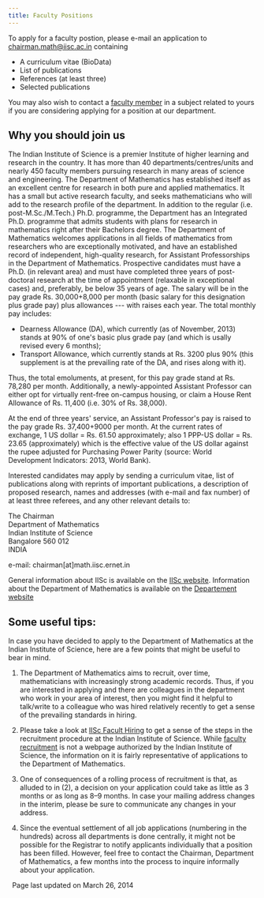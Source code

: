 ```yaml
---
title: Faculty Positions
---
```

To apply for a faculty postion, please e-mail an application to [chairman.math@iisc.ac.in](mailto:chairman.math@iisc.ac.in) containing

* A curriculum vitae (BioData)
* List of publications
* References (at least three)
* Selected publications

You may also wish to contact a [faculty member](faculty.html) in a subject related to yours if you are considering applying for a position at our department.

## Why you should join us

The Indian Institute of Science is a premier Institute of higher learning and
research in the country. It has more than 40 departments/centres/units and
nearly 450 faculty members pursuing research in many areas of science and
engineering.
The Department of Mathematics has established itself as an excellent centre for
research in both pure and applied mathematics. It has a small but active
research faculty, and seeks mathematicians who will add to the research profile
of the department. In addition to the regular (i.e. post-M.Sc./M.Tech.) Ph.D.
programme, the Department has an Integrated Ph.D. programme that admits
students with plans for research in mathematics right after their Bachelors
degree.
The Department of Mathematics welcomes applications in all fields of
mathematics from researchers who are exceptionally motivated, and have an
established record of independent, high-quality research, for Assistant
Professorships in the Department of Mathematics.
Prospective candidates must have a Ph.D. (in relevant area) and must have
completed three years of post-doctoral research at the time of appointment
(relaxable in exceptional cases) and, preferably, be below 35 years of age.
The salary will be in the pay grade Rs. 30,000+8,000 per month (basic salary
for this designation plus grade pay) plus allowances --- with raises each year.
The total monthly pay includes:

* Dearness Allowance (DA), which currently (as of November, 2013) stands at 90%
  of one's basic plus grade pay (and which is usally revised every 6 months);
* Transport Allowance, which currently stands at Rs. 3200 plus 90% (this
  supplement is at the prevailing rate of the DA, and rises along with it).

Thus, the total emoluments, at present, for this pay grade stand at Rs. 78,280
per month. Additionally, a newly-appointed Assistant Professor can either opt
for virtually rent-free on-campus housing, or claim a House Rent Allowance of
Rs. 11,400 (i.e. 30% of Rs. 38,000).

At the end of three years' service, an Assistant Professor's pay is raised to
the pay grade Rs. 37,400+9000 per month. At the current rates of exchange, 1 US
dollar = Rs. 61.50 approximately; also 1 PPP-US dollar = Rs. 23.65
(approximately) which is the effective value of the US dollar against the rupee
adjusted for Purchasing Power Parity (source: World Development Indicators:
2013, World Bank).

Interested candidates may apply by sending a curriculum vitae, list of
publications along with reprints of important publications, a description of
proposed research, names and addresses (with e-mail and fax number) of at least
three referees, and any other relevant details to:

  The Chairman  
  Department of Mathematics  
  Indian Institute of Science  
  Bangalore  560 012  
  INDIA  

  e-mail: chairman[at]math.iisc.ernet.in

General information about IISc is available on the [IISc website](http://www.iisc.ac.in).
Information about the Department of Mathematics is available on the [Departement website](http://math.iisc.ac.in)


## Some useful tips:

In case you have decided to apply to the Department of Mathematics at the
Indian Institute of Science, here are a few points that might be useful to bear
in mind.

1. The Department of Mathematics aims to recruit, over time, mathematicians
   with increasingly strong academic records. Thus, if you are interested in
   applying and there are colleagues in the department who work in your area
   of interest, then you might find it helpful to talk/write to a colleague
   who was hired relatively recently to get a sense of the prevailing
   standards in hiring.

2. Please take a look at [IISc Facult Hiring](http://iisc.ac.in/opportunities/#ffs-tabbed-14) to get a sense of the steps in the
   recruitment procedure at the Indian Institute of Science. While
   [faculty recruitment](https://sites.google.com/site/newfacultyiisc/recruitment) is not a webpage
   authorized by the Indian Institute of Science, the information on it is
   fairly representative of applications to the Department of Mathematics.

3. One of consequences of a rolling process of recruitment is that, as
   alluded to in (2), a decision on your application could take as little as
   3 months or as long as 8–9 months. In case your mailing address changes in
   the interim, please be sure to communicate any changes in your address.

4. Since the eventual settlement of all job applications (numbering in the
   hundreds) across all departments is done centrally, it might not be
   possible for the Registrar to notify applicants individually that a
   position has been filled. However, feel free to contact the Chairman,
   Department of Mathematics, a few months into the process to inquire
   informally about your application.

 
                      Page last updated on March 26, 2014
